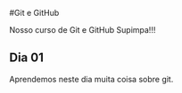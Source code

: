 #Git e GitHub

Nosso curso de Git e GitHub Supimpa!!!

## Dia 01

Aprendemos neste dia muita coisa sobre git.

